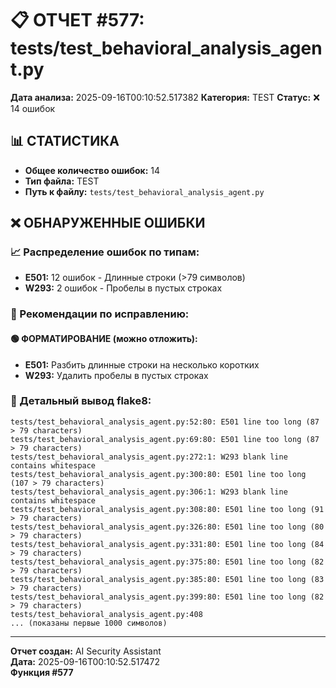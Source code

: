 # 📋 ОТЧЕТ #577: tests/test_behavioral_analysis_agent.py

**Дата анализа:** 2025-09-16T00:10:52.517382
**Категория:** TEST
**Статус:** ❌ 14 ошибок

## 📊 СТАТИСТИКА

- **Общее количество ошибок:** 14
- **Тип файла:** TEST
- **Путь к файлу:** `tests/test_behavioral_analysis_agent.py`

## ❌ ОБНАРУЖЕННЫЕ ОШИБКИ

### 📈 Распределение ошибок по типам:

- **E501:** 12 ошибок - Длинные строки (>79 символов)
- **W293:** 2 ошибок - Пробелы в пустых строках

### 🎯 Рекомендации по исправлению:

#### 🟢 ФОРМАТИРОВАНИЕ (можно отложить):
- **E501:** Разбить длинные строки на несколько коротких
- **W293:** Удалить пробелы в пустых строках

### 📝 Детальный вывод flake8:

```
tests/test_behavioral_analysis_agent.py:52:80: E501 line too long (87 > 79 characters)
tests/test_behavioral_analysis_agent.py:69:80: E501 line too long (87 > 79 characters)
tests/test_behavioral_analysis_agent.py:272:1: W293 blank line contains whitespace
tests/test_behavioral_analysis_agent.py:300:80: E501 line too long (107 > 79 characters)
tests/test_behavioral_analysis_agent.py:306:1: W293 blank line contains whitespace
tests/test_behavioral_analysis_agent.py:308:80: E501 line too long (91 > 79 characters)
tests/test_behavioral_analysis_agent.py:326:80: E501 line too long (80 > 79 characters)
tests/test_behavioral_analysis_agent.py:331:80: E501 line too long (84 > 79 characters)
tests/test_behavioral_analysis_agent.py:375:80: E501 line too long (82 > 79 characters)
tests/test_behavioral_analysis_agent.py:385:80: E501 line too long (83 > 79 characters)
tests/test_behavioral_analysis_agent.py:399:80: E501 line too long (82 > 79 characters)
tests/test_behavioral_analysis_agent.py:408
... (показаны первые 1000 символов)
```

---
**Отчет создан:** AI Security Assistant  
**Дата:** 2025-09-16T00:10:52.517472  
**Функция #577**
